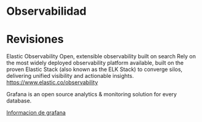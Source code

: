 # Observabilidad

# Revisiones

Elastic Observability
Open, extensible observability built on search
Rely on the most widely deployed observability platform available, built on the proven Elastic Stack (also known as the ELK Stack) to converge silos, delivering unified visibility and actionable insights.
https://www.elastic.co/observability

Grafana is an open source analytics & monitoring solution for every database.

[Informacion de grafana](/analytics/grafana.md)